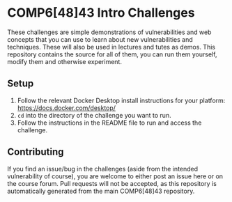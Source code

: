 # COMP6[48]43 Intro Challenges

These challenges are simple demonstrations of vulnerabilities and web concepts that you can use to learn about new vulnerabilities and techniques. These will also be used in lectures and tutes as demos. This repository contains the source for all of them, you can run them yourself, modify them and otherwise experiment.

## Setup
1. Follow the relevant Docker Desktop install instructions for your platform: https://docs.docker.com/desktop/
2. `cd` into the directory of the challenge you want to run.
3. Follow the instructions in the README file to run and access the challenge.

## Contributing
If you find an issue/bug in the challenges (aside from the intended vulnerability of course), you are welcome to either post an issue here or on the course forum. Pull requests will not be accepted, as this repository is automatically generated from the main COMP6[48]43 repository.